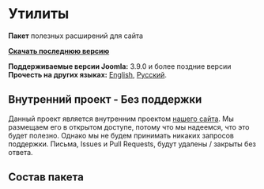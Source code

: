 # Утилиты
**Пакет** полезных расширений для сайта

**[Скачать последнюю версию](https://github.com/Nerudas/pkg_utilities/releases/latest)**    

**Поддерживаемые версии Joomla:** 3.9.0 и более поздние версии  
**Прочесть на других языках:**
[English](https://github.com/Nerudas/pkg_utilities/blob/master/README.md), 
[Русский](https://github.com/Nerudas/pkg_utilities/blob/master/README.ru-RU.md).

## Внутренний проект - Без поддержки
Данный проект является внутренним проектом [нашего сайта](https://nerudas.ru).
Мы размещаем его в открытом доступе, потому что мы надеемся, что это будет полезно. Однако мы не будем принимать никаких запросов поддержки. Письма, Issues и  Pull Requests, будут удалены / закрыты без ответа.

## Состав пакета